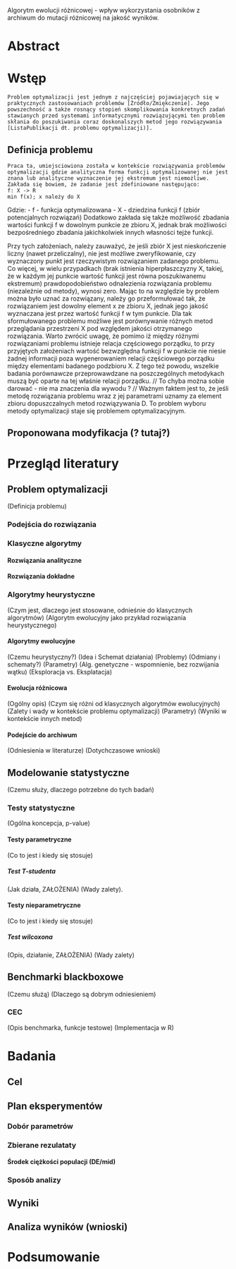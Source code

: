 Algorytm ewolucji różnicowej - wpływ wykorzystania osobników z archiwum do mutacji różnicowej na jakość wyników.
# Abstract

# Wstęp
	Problem optymalizacji jest jednym z najczęściej pojawiających się w praktycznych zastosowaniach problemów [Źródło/Zmiękczenie]. Jego powszechność a także rosnący stopień skomplikowania konkretnych zadań stawianych przed systemami informatycznymi rozwiązującymi ten problem skłania do poszukiwania coraz doskonalszych metod jego rozwiązywania [ListaPublikacji dt. problemu optymalizacji)].

## Definicja problemu
	Praca ta, umiejsciowiona została w kontekście rozwiązywania problemów optymalizacji gdzie analityczna forma funkcji optymalizowanej nie jest znana lub analityczne wyznaczenie jej ekstremum jest niemożliwe. Zakłada się bowiem, że zadanie jest zdefiniowane następująco:
	f: X -> R
	min f(x); x należy do X
Gdzie: 
 	- f - funkcja optymalizowana
	- X - dziedzina funkcji f (zbiór potencjalnych rozwiązań)
Dodatkowo zakłada się także możliwość zbadania wartości funkcji f w dowolnym punkcie ze zbioru X, jednak brak możliwości bezpośredniego zbadania jakichkolwiek innych własności tejże funkcji.

Przy tych założeniach, należy zauważyć, że jeśli zbiór X jest nieskończenie liczny (nawet przeliczalny), nie jest możliwe zweryfikowanie, czy wyznaczony punkt jest rzeczywistym rozwiązaniem zadanego problemu. Co więcej, w wielu przypadkach (brak istnienia hiperpłaszczyzny X, takiej, że w każdym jej punkcie wartość funkcji jest równa poszukiwanemu ekstremum) prawdopodobieństwo odnalezienia rozwiązania problemu (niezależnie od metody), wynosi zero.
Mając to na względzie by problem można było uznać za rozwiązany, należy go przeformułować tak, że rozwiązaniem jest dowolny element x ze zbioru X, jednak jego jakość wyznaczana jest przez wartość funkcji f w tym punkcie. Dla tak sformułowanego problemu możliwe jest porównywanie różnych metod przeglądania przestrzeni X pod względem jakości otrzymanego rozwiązania.
Warto zwrócić uwagę, że pomimo iż między różnymi rozwiązaniami problemu istnieje relacja częściowego porządku, to przy przyjętych założeniach wartość bezwzględna funkcji f w punkcie nie niesie żadnej informacji poza wygenerowaniem relacji częściowego porządku między elementami badanego podzbioru X. Z tego też powodu, wszelkie badania porównawcze przeprowawdzane na poszczególnych metodykach muszą być oparte na tej właśnie relacji porządku.
// To chyba można sobie darować - nie ma znaczenia dla wywodu ?
// Ważnym faktem jest to, że jeśli metodę rozwiązania problemu wraz z jej parametrami uznamy za element zbioru dopuszczalnych metod rozwiązywania D. To problem wyboru metody optymalizacji staje się problemem optymalizacyjnym.


## Proponowana modyfikacja (? tutaj?)

# Przegląd literatury
## Problem optymalizacji
(Definicja problemu)
### Podejścia do rozwiązania
### Klasyczne algorytmy
#### Rozwiązania analityczne
#### Rozwiązania dokładne
### Algorytmy heurystyczne
(Czym jest, dlaczego jest stosowane, odnieśnie do klasycznych algorytmów)
(Algorytm ewolucyjny jako przykład rozwiązania heurystycznego)
#### Algorytmy ewolucyjne
(Czemu heurystyczny?)
(Idea i Schemat działania)
(Problemy)
(Odmiany i schematy?)
(Parametry)
(Alg. genetyczne - wspomnienie, bez rozwijania wątku)
(Eksploracja vs. Eksplatacja)
#### Ewolucja różnicowa
(Ogólny opis)
(Czym się różni od klasycznych algorytmów ewolucyjnych)
(Zalety i wady w kontekście problemu optymalizacji)
(Parametry)
(Wyniki w kontekście innych metod)
#### Podejście do archiwum
(Odniesienia w literaturze)
(Dotychczasowe wnioski)
## Modelowanie statystyczne
(Czemu służy, dlaczego potrzebne do tych badań)
### Testy statystyczne
(Ogólna koncepcja, p-value)
#### Testy parametryczne
(Co to jest i kiedy się stosuje)
##### Test T-studenta
(Jak działa, ZAŁOŻENIA)
(Wady zalety).
#### Testy nieparametryczne
(Co to jest i kiedy się stosuje)
##### Test wilcoxona
(Opis, działanie, ZAŁOŻENIA)
(Wady zalety)
## Benchmarki blackboxowe
(Czemu służą)
(Dlaczego są dobrym odniesieniem)
### CEC
(Opis benchmarka, funkcje testowe)
(Implementacja w R)

# Badania
## Cel

## Plan eksperymentów
### Dobór parametrów
### Zbierane rezulataty
#### Środek ciężkości populacji (DE/mid)
### Sposób analizy

## Wyniki
## Analiza wyników (wnioski)

# Podsumowanie
